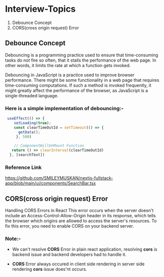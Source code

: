 # Interview-Topics

1. Debounce Concept
2. CORS(cross origin request) Error 

## Debounce Concept
Debouncing is a programming practice used to ensure that time-consuming tasks do not fire so often, that it stalls the performance of the web page. In other words, it limits the rate at which a function gets invoked.

Debouncing in JavaScript is a practice used to improve browser performance. There might be some functionality in a web page that requires time-consuming computations. If such a method is invoked frequently, it might greatly affect the performance of the browser, as JavaScript is a single-threaded language. 

### Here is a simple implementation of debouncing:-
```ts
 useEffect(() => {
    setLoading(true);
    const clearTimeOutId = setTimeout(() => {
      getData();
     }, 500)
    
    // ComponentWillUnMount Function
   return () => clearInterval(clearTimeOutId)
  }, [searchText])

```
### Reference Link
https://github.com/SMILEYMUSKAN/nextjs-fullstack-app/blob/main/ui/components/SearchBar.tsx

## CORS(cross origin request) Error 
Handling CORS Errors in React
This error occurs when the server doesn't include an Access-Control-Allow-Origin header in its response, which tells the browser which origins are allowed to access the server's resources. To fix this error, you need to enable CORS on your backend server.

### Note:- 
- We can't resolve **CORS** Error in plain react application, resolving **cors** is backend issue and backend developers had to handle it.

- **CORS** Error always occured in client side rendering in server side rendering **cors** issue does'nt occurs.
